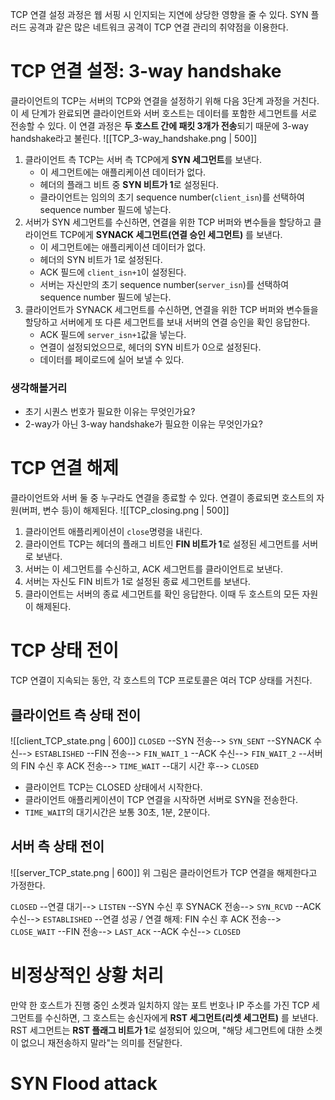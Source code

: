 TCP 연결 설정 과정은 웹 서핑 시 인지되는 지연에 상당한 영향을 줄 수 있다.
SYN 플러드 공격과 같은 많은 네트워크 공격이 TCP 연결 관리의 취약점을 이용한다.
# TCP 연결 설정: 3-way handshake
클라이언트의 TCP는 서버의 TCP와 연결을 설정하기 위해 다음 3단계 과정을 거친다.
이 세 단계가 완료되면 클라이언트와 서버 호스트는 데이터를 포함한 세그먼트를 서로 전송할 수 있다.
이 연결 과정은 **두 호스트 간에 패킷 3개가 전송**되기 때문에 3-way handshake라고 불린다.
![[TCP_3-way_handshake.png | 500]]
1. 클라이언트 측 TCP는 서버 측 TCP에게 **SYN 세그먼트**를 보낸다.
	- 이 세그먼트에는 애플리케이션 데이터가 없다.
	- 헤더의 플래그 비트 중 **SYN 비트가 1**로 설정된다.
	- 클라이언트는 임의의 초기 sequence number(`client_isn`)를 선택하여 sequence number 필드에 넣는다.
2. 서버가 SYN 세그먼트를 수신하면, 연결을 위한 TCP 버퍼와 변수들을 할당하고 클라이언트 TCP에게 **SYNACK 세그먼트(연결 승인 세그먼트)** 를 보낸다.
	- 이 세그먼트에는 애플리케이션 데이터가 없다.
	- 헤더의 SYN 비트가 1로 설정된다.
	- ACK 필드에 `client_isn+1`이 설정된다.
	- 서버는 자신만의 초기 sequence number(`server_isn`)를 선택하여 sequence number 필드에 넣는다.
3. 클라이언트가 SYNACK 세그먼트를 수신하면, 연결을 위한 TCP 버퍼와 변수들을 할당하고 서버에게 또 다른 세그먼트를 보내 서버의 연결 승인을 확인 응답한다.
	- ACK 필드에 `server_isn+1`값을 넣는다.
	- 연결이 설정되었으므로, 헤더의 SYN 비트가 0으로 설정된다.
	- 데이터를 페이로드에 실어 보낼 수 있다.
### 생각해볼거리
- 초기 시퀀스 번호가 필요한 이유는 무엇인가요?
- 2-way가 아닌 3-way handshake가 필요한 이유는 무엇인가요?
# TCP 연결 해제
클라이언트와 서버 둘 중 누구라도 연결을 종료할 수 있다. 연결이 종료되면 호스트의 자원(버퍼, 변수 등)이 해제된다.
![[TCP_closing.png | 500]]
1. 클라이언트 애플리케이션이 `close`명령을 내린다.
2. 클라이언트 TCP는 헤더의 플래그 비트인 **FIN 비트가 1**로 설정된 세그먼트를 서버로 보낸다.
3. 서버는 이 세그먼트를 수신하고, ACK 세그먼트를 클라이언트로 보낸다.
4. 서버는 자신도 FIN 비트가 1로 설정된 종료 세그먼트를 보낸다.
5. 클라이언트는 서버의 종료 세그먼트를 확인 응답한다. 이때 두 호스트의 모든 자원이 해제된다.
# TCP 상태 전이
TCP 연결이 지속되는 동안, 각 호스트의 TCP 프로토콜은 여러 TCP 상태를 거친다.
## 클라이언트 측 상태 전이
![[client_TCP_state.png | 600]]
`CLOSED` --SYN 전송--> `SYN_SENT` --SYNACK 수신--> `ESTABLISHED` --FIN 전송--> `FIN_WAIT_1` --ACK 수신--> `FIN_WAIT_2` --서버의 FIN 수신 후 ACK 전송--> `TIME_WAIT` --대기 시간 후--> `CLOSED`

- 클라이언트 TCP는 CLOSED 상태에서 시작한다.
- 클라이언트 애플리케이션이 TCP 연결을 시작하면 서버로 SYN을 전송한다.
- `TIME_WAIT`의 대기시간은 보통 30초, 1분, 2분이다.

## 서버 측 상태 전이
![[server_TCP_state.png | 600]]
위 그림은 클라이언트가 TCP 연결을 해제한다고 가정한다.

`CLOSED` --연결 대기--> `LISTEN` --SYN 수신 후 SYNACK 전송--> `SYN_RCVD` --ACK 수신--> `ESTABLISHED` --연결 성공 / 연결 해제: FIN 수신 후 ACK 전송--> `CLOSE_WAIT` --FIN 전송--> `LAST_ACK` --ACK 수신--> `CLOSED`

# 비정상적인 상황 처리
만약 한 호스트가 진행 중인 소켓과 일치하지 않는 포트 번호나 IP 주소를 가진 TCP 세그먼트를 수신하면, 그 호스트는 송신자에게 **RST 세그먼트(리셋 세그먼트)** 를 보낸다. 
RST 세그먼트는 **RST 플래그 비트가 1**로 설정되어 있으며, "해당 세그먼트에 대한 소켓이 없으니 재전송하지 말라"는 의미를 전달한다.
# SYN Flood attack
